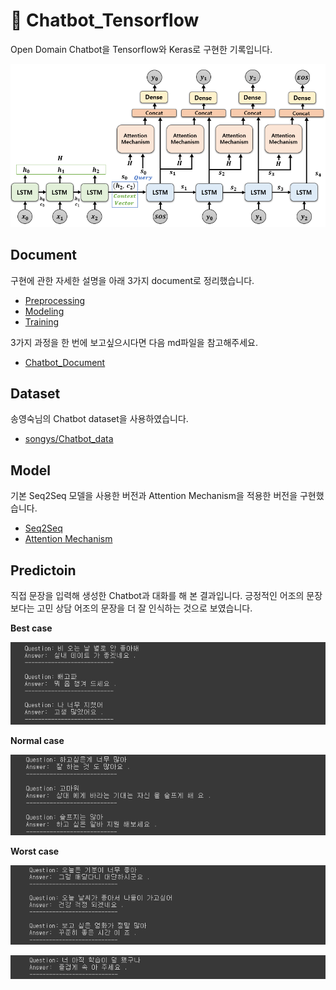 # :speech_balloon: Chatbot_Tensorflow

Open Domain Chatbot을 Tensorflow와 Keras로 구현한 기록입니다.

<p align="center">
   <img src="img\block.png"/>
</p>

## Document

구현에 관한 자세한 설명을 아래 3가지 document로 정리했습니다.

- [Preprocessing](https://github.com/Chat-with-U/chatbot-tensorflow/blob/master/docs/Preprocessing.md)
- [Modeling](https://github.com/Chat-with-U/chatbot-tensorflow/blob/master/docs/Modeling.md)
- [Training](https://github.com/Chat-with-U/chatbot-tensorflow/blob/master/docs/Training.md)

3가지 과정을 한 번에 보고싶으시다면 다음 md파일을 참고해주세요.

- [Chatbot_Document](https://github.com/Chat-with-U/chatbot-tensorflow/blob/master/docs/Chatbot_Document.md)

## Dataset

송영숙님의 Chatbot dataset을 사용하였습니다.

- [songys/Chatbot_data](https://github.com/songys/Chatbot_data)

## Model

기본 Seq2Seq 모델을 사용한 버전과 Attention Mechanism을 적용한 버전을 구현했습니다.

- [Seq2Seq](https://www.tensorflow.org/api_docs/python/tf/keras/Model)
- [Attention Mechanism](https://www.tensorflow.org/api_docs/python/tf/keras/layers/Attention)

## Predictoin

직접 문장을 입력해 생성한 Chatbot과 대화를 해 본 결과입니다. 긍정적인 어조의 문장보다는 고민 상담 어조의 문장을 더 잘 인식하는 것으로 보였습니다.

**Best case**

<p align="center">
   <img src="img\best.png"/>
</p>

**Normal case**

<p align="center">
   <img src="img\normal.png"/>
</p>

**Worst case**

<p align="center">
   <img src="img\worst1.png"/>
</p>

<p align="center">
   <img src="img\worst2.png"/>
</p>